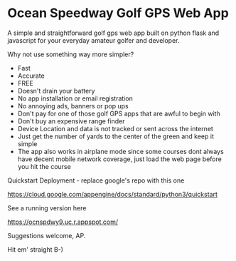 # Ocean Speedway Golf GPS Web App
A simple and straightforward golf gps web app built on python flask and javascript for your everyday amateur golfer and developer.

Why not use something way more simpler?
- Fast
- Accurate
- FREE
- Doesn't drain your battery
- No app installation or email registration
- No annoying ads, banners or pop ups
- Don't pay for one of those golf GPS apps that are awful to begin with
- Don't buy an expensive range finder
- Device Location and data is not tracked or sent across the internet
- Just get the number of yards to the center of the green and keep it simple
- The app also works in airplane mode since some courses dont always have decent mobile network coverage, just load the web page before you hit the course

Quickstart Deployment - replace google's repo with this one

https://cloud.google.com/appengine/docs/standard/python3/quickstart

See a running version here

https://ocnspdwy9.uc.r.appspot.com/

Suggestions welcome, AP.

Hit em' straight B-)
